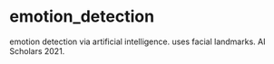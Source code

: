 # emotion_detection
emotion detection via artificial intelligence. uses facial landmarks.
AI Scholars 2021.
